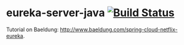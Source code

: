 # eureka-server-java [![Build Status](https://travis-ci.org/paulosalgado/eureka-server-java.svg?branch=master)](https://travis-ci.org/paulosalgado/eureka-server-java)

Tutorial on Baeldung: http://www.baeldung.com/spring-cloud-netflix-eureka.
